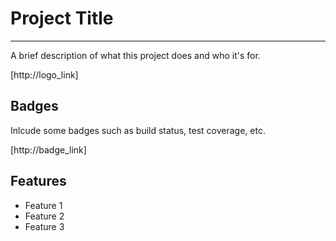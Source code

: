 # Project Title

---

A brief description of what this project does and who it's for.


[http://logo_link]

## Badges

Inlcude some badges such as build status, test coverage, etc.

[http://badge_link]

## Features

* Feature 1
* Feature 2
* Feature 3
